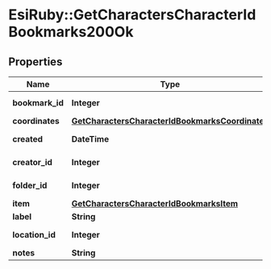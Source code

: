 # EsiRuby::GetCharactersCharacterIdBookmarks200Ok

## Properties
Name | Type | Description | Notes
------------ | ------------- | ------------- | -------------
**bookmark_id** | **Integer** | bookmark_id integer | 
**coordinates** | [**GetCharactersCharacterIdBookmarksCoordinates**](GetCharactersCharacterIdBookmarksCoordinates.md) |  | [optional] 
**created** | **DateTime** | created string | 
**creator_id** | **Integer** | creator_id integer | 
**folder_id** | **Integer** | folder_id integer | [optional] 
**item** | [**GetCharactersCharacterIdBookmarksItem**](GetCharactersCharacterIdBookmarksItem.md) |  | [optional] 
**label** | **String** | label string | 
**location_id** | **Integer** | location_id integer | 
**notes** | **String** | notes string | 


